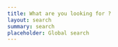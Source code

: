 ```yaml
---
title: What are you looking for ?
layout: search
summary: search
placeholder: Global search
---
```

